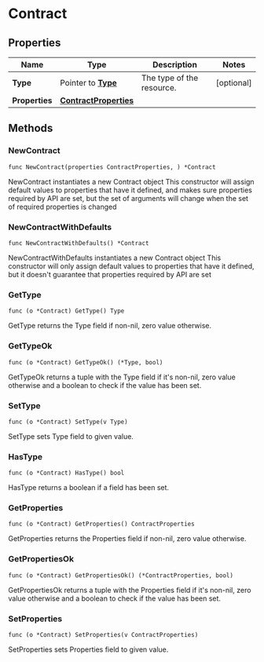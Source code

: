 # Contract

## Properties

|Name | Type | Description | Notes|
|------------ | ------------- | ------------- | -------------|
|**Type** | Pointer to [**Type**](Type.md) | The type of the resource. | [optional] |
|**Properties** | [**ContractProperties**](ContractProperties.md) |  | |

## Methods

### NewContract

`func NewContract(properties ContractProperties, ) *Contract`

NewContract instantiates a new Contract object
This constructor will assign default values to properties that have it defined,
and makes sure properties required by API are set, but the set of arguments
will change when the set of required properties is changed

### NewContractWithDefaults

`func NewContractWithDefaults() *Contract`

NewContractWithDefaults instantiates a new Contract object
This constructor will only assign default values to properties that have it defined,
but it doesn't guarantee that properties required by API are set

### GetType

`func (o *Contract) GetType() Type`

GetType returns the Type field if non-nil, zero value otherwise.

### GetTypeOk

`func (o *Contract) GetTypeOk() (*Type, bool)`

GetTypeOk returns a tuple with the Type field if it's non-nil, zero value otherwise
and a boolean to check if the value has been set.

### SetType

`func (o *Contract) SetType(v Type)`

SetType sets Type field to given value.

### HasType

`func (o *Contract) HasType() bool`

HasType returns a boolean if a field has been set.

### GetProperties

`func (o *Contract) GetProperties() ContractProperties`

GetProperties returns the Properties field if non-nil, zero value otherwise.

### GetPropertiesOk

`func (o *Contract) GetPropertiesOk() (*ContractProperties, bool)`

GetPropertiesOk returns a tuple with the Properties field if it's non-nil, zero value otherwise
and a boolean to check if the value has been set.

### SetProperties

`func (o *Contract) SetProperties(v ContractProperties)`

SetProperties sets Properties field to given value.



